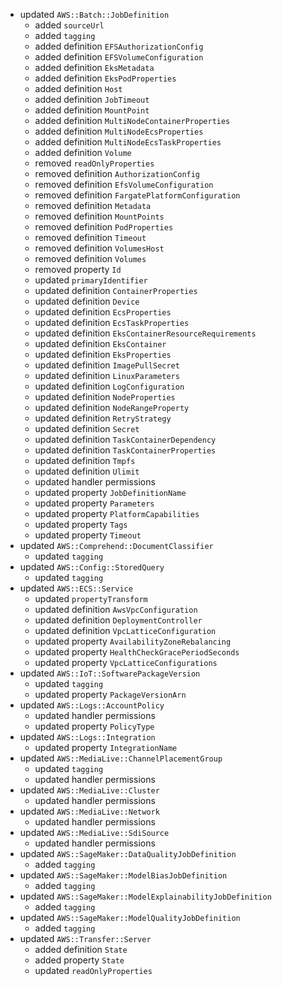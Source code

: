 - updated `AWS::Batch::JobDefinition`
  - added `sourceUrl`
  - added `tagging`
  - added definition `EFSAuthorizationConfig`
  - added definition `EFSVolumeConfiguration`
  - added definition `EksMetadata`
  - added definition `EksPodProperties`
  - added definition `Host`
  - added definition `JobTimeout`
  - added definition `MountPoint`
  - added definition `MultiNodeContainerProperties`
  - added definition `MultiNodeEcsProperties`
  - added definition `MultiNodeEcsTaskProperties`
  - added definition `Volume`
  - removed `readOnlyProperties`
  - removed definition `AuthorizationConfig`
  - removed definition `EfsVolumeConfiguration`
  - removed definition `FargatePlatformConfiguration`
  - removed definition `Metadata`
  - removed definition `MountPoints`
  - removed definition `PodProperties`
  - removed definition `Timeout`
  - removed definition `VolumesHost`
  - removed definition `Volumes`
  - removed property `Id`
  - updated `primaryIdentifier`
  - updated definition `ContainerProperties`
  - updated definition `Device`
  - updated definition `EcsProperties`
  - updated definition `EcsTaskProperties`
  - updated definition `EksContainerResourceRequirements`
  - updated definition `EksContainer`
  - updated definition `EksProperties`
  - updated definition `ImagePullSecret`
  - updated definition `LinuxParameters`
  - updated definition `LogConfiguration`
  - updated definition `NodeProperties`
  - updated definition `NodeRangeProperty`
  - updated definition `RetryStrategy`
  - updated definition `Secret`
  - updated definition `TaskContainerDependency`
  - updated definition `TaskContainerProperties`
  - updated definition `Tmpfs`
  - updated definition `Ulimit`
  - updated handler permissions
  - updated property `JobDefinitionName`
  - updated property `Parameters`
  - updated property `PlatformCapabilities`
  - updated property `Tags`
  - updated property `Timeout`
- updated `AWS::Comprehend::DocumentClassifier`
  - updated `tagging`
- updated `AWS::Config::StoredQuery`
  - updated `tagging`
- updated `AWS::ECS::Service`
  - updated `propertyTransform`
  - updated definition `AwsVpcConfiguration`
  - updated definition `DeploymentController`
  - updated definition `VpcLatticeConfiguration`
  - updated property `AvailabilityZoneRebalancing`
  - updated property `HealthCheckGracePeriodSeconds`
  - updated property `VpcLatticeConfigurations`
- updated `AWS::IoT::SoftwarePackageVersion`
  - updated `tagging`
  - updated property `PackageVersionArn`
- updated `AWS::Logs::AccountPolicy`
  - updated handler permissions
  - updated property `PolicyType`
- updated `AWS::Logs::Integration`
  - updated property `IntegrationName`
- updated `AWS::MediaLive::ChannelPlacementGroup`
  - updated `tagging`
  - updated handler permissions
- updated `AWS::MediaLive::Cluster`
  - updated handler permissions
- updated `AWS::MediaLive::Network`
  - updated handler permissions
- updated `AWS::MediaLive::SdiSource`
  - updated handler permissions
- updated `AWS::SageMaker::DataQualityJobDefinition`
  - added `tagging`
- updated `AWS::SageMaker::ModelBiasJobDefinition`
  - added `tagging`
- updated `AWS::SageMaker::ModelExplainabilityJobDefinition`
  - added `tagging`
- updated `AWS::SageMaker::ModelQualityJobDefinition`
  - added `tagging`
- updated `AWS::Transfer::Server`
  - added definition `State`
  - added property `State`
  - updated `readOnlyProperties`
